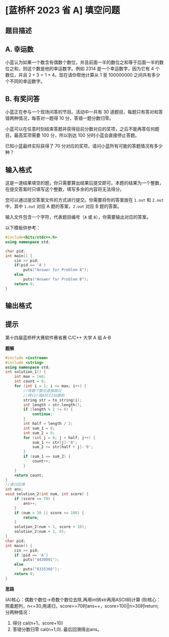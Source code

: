 # [蓝桥杯 2023 省 A] 填空问题

## 题目描述

## A. 幸运数

小蓝认为如果一个数含有偶数个数位，并且前面一半的数位之和等于后面一半的数位之和，则这个数是他的幸运数字。例如 $2314$ 是一个幸运数字，因为它有 $4$ 个数位，并且 $2+3=1+4$。现在请你帮他计算从 $1$ 至 $100000000$ 之间共有多少个不同的幸运数字。

## B. 有奖问答

小蓝正在参与一个现场问答的节目。活动中一共有 $30$ 道题目，每题只有答对和答错两种情况，每答对一题得 $10$ 分，答错一题分数归零。

小蓝可以在任意时刻结束答题并获得目前分数对应的奖项，之后不能再答任何题目。最高奖项需要 $100$ 分，所以到达 $100$ 分时小蓝会直接停止答题。

已知小蓝最终实际获得了 $70$ 分对应的奖项，请问小蓝所有可能的答题情况有多少种？

## 输入格式

这是一道结果填空的题，你只需要算出结果后提交即可。本题的结果为一个整数，在提交答案时只填写这个整数，填写多余的内容将无法得分。

您可以通过提交答案文件的方式进行提交。你需要将你的答案放在 `1.out` 和 `2.out` 中，其中 `1.out` 对应 A 题的答案，`2.out` 对应 B 题的答案。

输入文件包含一个字符，代表题目编号（`A` 或 `B`），你需要输出对应的答案。

以下模板供参考：

```cpp
#include<bits/stdc++.h>
using namespace std;

char pid;
int main() {
    cin >> pid;
    if(pid == 'A')
        puts("Answer for Problem A");
    else
        puts("Answer for Problem B");
    return 0;
}
```

## 输出格式

## 提示

第十四届蓝桥杯大赛软件赛省赛 C/C++ 大学 A 组 A-B



**题解**

```c++ {.line-numbers}
#include <iostream>
#include <string>
using namespace std;
int solution_1() {
    int max = 1e8;
    int count = 0;
    for (int i = 1; i <= max; i++) {
        //奇数个数位直接跳过
        //转str用ASCII码算和
        string str = to_string(i);
        int length = str.length();
        if (length % 2 != 0) {
            continue;
        }
        int half = length / 2;
        int sum_1 = 0;
        int sum_2 = 0;
        for (int j = 0; j < half; j++) {
            sum_1 += str[j]-'0';
            sum_2 += str[half + j]-'0';
        }
        if (sum_1 == sum_2) {
            count++;
        }
    }
    return count;
}
//递归回溯
int ans;
void solution_2(int num, int score) {
    if (score == 70) {
        ans++;
    }
    if (num > 30 || score >= 100) {
        return;
    }
    solution_2(num + 1, score + 10);
    solution_2(num + 1, 0);
}
char pid;
int main() {
    cin >> pid;
    if (pid == 'A')
        puts("4430091");
    else
        puts("8335366");
    return 0;
}
```

**思路**

(A)核心：偶数个数位->奇数个数位去除,再用int转str再用ASCII码计算
(B)核心：照着题列，n<=30,用递归，score==70时ans++，score>100||n>30时return;
分两种情况：
1. 得分 cal(n+1，score+10)
2. 答错分数归零 cal(n+1,0).
最后回溯得出ans。
